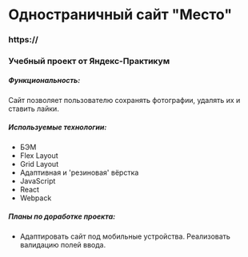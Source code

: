 # Одностраничный сайт "Место"

### https://

### Учебный проект от Яндекс-Практикум

##### Функциональность:
Сайт позволяет пользователю сохранять фотографии, удалять их и ставить лайки.

##### Используемые технологии:
- БЭМ
- Flex Layout
- Grid Layout
- Адаптивная и 'резиновая' вёрстка
- JavaScript
- React
- Webpack

##### Планы по доработке проекта:
- Адаптировать сайт под мобильные устройства. Реализовать валидацию полей ввода.
